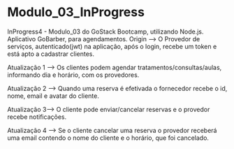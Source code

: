# Modulo_03_InProgress
InProgress4 - Modulo_03 do GoStack Bootcamp, utilizando Node.js. Aplicativo GoBarber, para agendamentos. 
Origin --> O Provedor de serviços, autenticado(jwt) na aplicação, após o login, recebe um token e está apto a cadastrar clientes.

Atualização 1 --> Os clientes podem agendar tratamentos/consultas/aulas, informando dia e horário, com os provedores. 

Atualização 2 --> Quando uma reserva é efetivada o fornecedor recebe o id, nome, email e avatar do cliente. 

Atualização 3--> O cliente pode enviar/cancelar reservas e o provedor recebe notificações.

Atualização 4 --> Se o cliente cancelar uma reserva o provedor receberá uma email contendo o nome do cliente e o horário, que foi cancelado.
